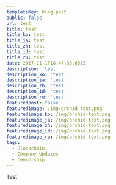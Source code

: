 ```yaml
---
templateKey: blog-post
public: false
url: test
title: test
title_ko: test
title_ja: test
title_zh: test
title_id: test
title_ru: test
date: 2017-11-1T16:47:36.651Z
description: 'test'
description_ko: 'test'
description_ja: 'test'
description_zh: 'test'
description_id: 'test'
description_ru: 'test'
featuredpost: false
featuredimage: /img/orchid-text.png
featuredimage_ko: /img/orchid-text.png
featuredimage_ja: /img/orchid-text.png
featuredimage_zh: /img/orchid-text.png
featuredimage_id: /img/orchid-text.png
featuredimage_ru: /img/orchid-text.png
tags:
  - Blockchain
  - Company Updates
  - Censorship
---
```

Test